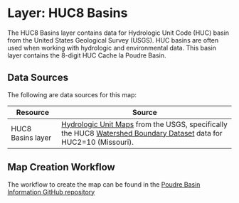 # Layer:  HUC8 Basins

The HUC8 Basins layer contains data for Hydrologic Unit Code (HUC) basin
from the United States Geological Survey (USGS).
HUC basins are often used when working with hydrologic and environmental data.
This basin layer contains the 8-digit HUC Cache la Poudre Basin.

## Data Sources

The following are data sources for this map:

| **Resource** | **Source** |
| -- | -- |
| HUC8 Basins layer | [Hydrologic Unit Maps](https://water.usgs.gov/GIS/huc.html) from the USGS, specifically the HUC8 [Watershed Boundary Dataset](ftp://rockyftp.cr.usgs.gov/vdelivery/Datasets/Staged/Hydrography/WBD/) data for HUC2=10 (Missouri). |

## Map Creation Workflow

The workflow to create the map can be found in the
[Poudre Basin Information GitHub repository](https://github.com/OpenWaterFoundation/owf-infomapper-poudre/tree/master/workflow/BasinEntities/Physical-Basins)
